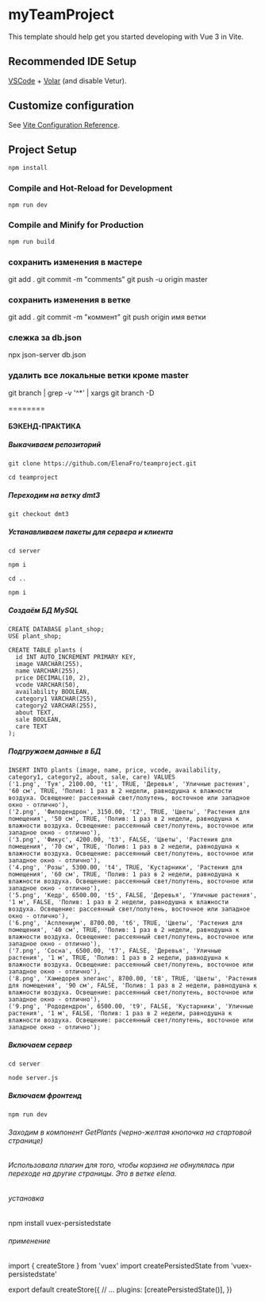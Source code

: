 # myTeamProject

This template should help get you started developing with Vue 3 in Vite.

## Recommended IDE Setup

[VSCode](https://code.visualstudio.com/) + [Volar](https://marketplace.visualstudio.com/items?itemName=Vue.volar) (and disable Vetur).

## Customize configuration

See [Vite Configuration Reference](https://vitejs.dev/config/).

## Project Setup

```sh
npm install
```

### Compile and Hot-Reload for Development

```sh
npm run dev
```

### Compile and Minify for Production

```sh
npm run build
```

### сохранить изменения в мастере

git add .
git commit -m "comments"
git push -u origin master

### coхранить изменения в ветке

git add .
git commit -m "коммент"
git push origin имя ветки

### слежка за db.json

<!-- json-server --watch db.json -->

npx json-server db.json

### удалить все локальные ветки кроме master

git branch | grep -v '^\*' | xargs git branch -D

========

#### БЭКЕНД-ПРАКТИКА

##### Выкачиваем репозиторий

```
git clone https://github.com/ElenaFro/teamproject.git
```

```
cd teamproject
```

##### Переходим на ветку dmt3

```
git checkout dmt3
```

##### Устанавливаем пакеты для сервера и клиента

```
cd server
```

```
npm i
```

```
cd ..
```

```
npm i
```

##### Создаём БД MySQL

```
CREATE DATABASE plant_shop;
USE plant_shop;

CREATE TABLE plants (
  id INT AUTO_INCREMENT PRIMARY KEY,
  image VARCHAR(255),
  name VARCHAR(255),
  price DECIMAL(10, 2),
  vcode VARCHAR(50),
  availability BOOLEAN,
  category1 VARCHAR(255),
  category2 VARCHAR(255),
  about TEXT,
  sale BOOLEAN,
  care TEXT
);
```

##### Подгружаем данные в БД

```
INSERT INTO plants (image, name, price, vcode, availability, category1, category2, about, sale, care) VALUES
('1.png', 'Туя', 2100.00, 't1', TRUE, 'Деревья', 'Уличные растения', '60 см', TRUE, 'Полив: 1 раз в 2 недели, равнодушна к влажности воздуха. Освещение: рассеянный свет/полутень, восточное или западное окно - отлично'),
('2.png', 'Филодендрон', 3150.00, 't2', TRUE, 'Цветы', 'Растения для помещения', '50 см', TRUE, 'Полив: 1 раз в 2 недели, равнодушна к влажности воздуха. Освещение: рассеянный свет/полутень, восточное или западное окно - отлично'),
('3.png', 'Фикус', 4200.00, 't3', FALSE, 'Цветы', 'Растения для помещения', '70 см', TRUE, 'Полив: 1 раз в 2 недели, равнодушна к влажности воздуха. Освещение: рассеянный свет/полутень, восточное или западное окно - отлично'),
('4.png', 'Розы', 5300.00, 't4', TRUE, 'Кустарники', 'Растения для помещения', '60 см', TRUE, 'Полив: 1 раз в 2 недели, равнодушна к влажности воздуха. Освещение: рассеянный свет/полутень, восточное или западное окно - отлично'),
('5.png', 'Кедр', 6500.00, 't5', FALSE, 'Деревья', 'Уличные растения', '1 м', FALSE, 'Полив: 1 раз в 2 недели, равнодушна к влажности воздуха. Освещение: рассеянный свет/полутень, восточное или западное окно - отлично'),
('6.png', 'Асплениум', 8700.00, 't6', TRUE, 'Цветы', 'Растения для помещения', '40 см', TRUE, 'Полив: 1 раз в 2 недели, равнодушна к влажности воздуха. Освещение: рассеянный свет/полутень, восточное или западное окно - отлично'),
('7.png', 'Сосна', 6500.00, 't7', FALSE, 'Деревья', 'Уличные растения', '1 м', TRUE, 'Полив: 1 раз в 2 недели, равнодушна к влажности воздуха. Освещение: рассеянный свет/полутень, восточное или западное окно - отлично'),
('8.png', 'Хамедорея элеганс', 8700.00, 't8', TRUE, 'Цветы', 'Растения для помещения', '90 см', FALSE, 'Полив: 1 раз в 2 недели, равнодушна к влажности воздуха. Освещение: рассеянный свет/полутень, восточное или западное окно - отлично'),
('9.png', 'Рододендрон', 6500.00, 't9', FALSE, 'Кустарники', 'Уличные растения', '1 м', FALSE, 'Полив: 1 раз в 2 недели, равнодушна к влажности воздуха. Освещение: рассеянный свет/полутень, восточное или западное окно - отлично');
```

##### Включаем сервер

```
cd server
```

```
node server.js
```

##### Включаем фронтенд

```
npm run dev
```

###### Заходим в компонент GetPlants (черно-желтая кнопочка на стартовой странице)


###### Использовала плагин для того, чтобы корзина не обнулялась при переходе на другие страницы. Это в ветке elena.
###### установка

npm install vuex-persistedstate


###### применение

import { createStore } from 'vuex'
import createPersistedState from 'vuex-persistedstate'

export default createStore({
  // ...
  plugins: [createPersistedState()],
})